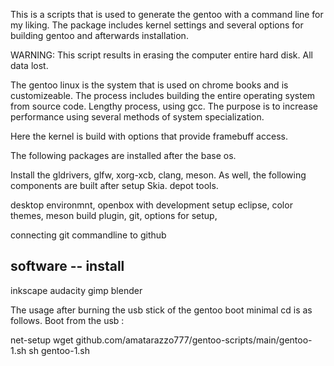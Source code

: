 
This is a scripts that is used to generate the gentoo with 
a command line for my liking. The package includes kernel settings and 
several options for building gentoo and afterwards installation.

WARNING: This script results in erasing the computer entire hard disk. All data lost.

The gentoo linux is the system that is used on chrome books and is customizeable. The process
includes building the entire operating system from source code. Lengthy process, using gcc.
The purpose is to increase performance using several methods of system specialization.

Here the kernel is build with options that provide framebuff access. 

The following packages are installed after the base os.

Install the gldrivers, glfw, xorg-xcb, clang, meson.
As well, the following components are built
after setup Skia. 
depot tools.

desktop environmnt, openbox with development setup
  eclipse, 
    color themes, 
    meson build plugin, 
    git, 
    options for setup, 

connecting git commandline to github

software -- install
-------------------
inkscape
audacity
gimp
blender



The usage after burning the usb stick of the gentoo boot minimal cd is as follows. Boot from the usb :

net-setup
wget github.com/amatarazzo777/gentoo-scripts/main/gentoo-1.sh
sh gentoo-1.sh

